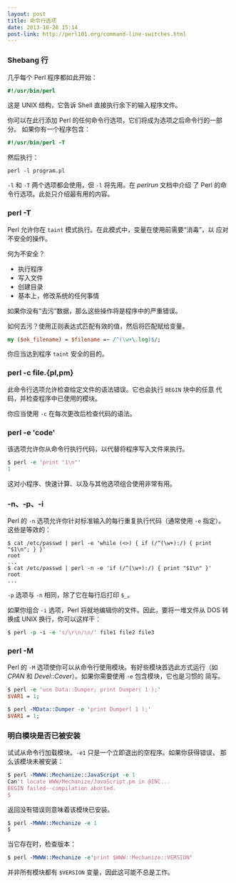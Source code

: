 ```yaml
---
layout: post
title: 命令行选项
date: 2013-10-28 15:14
post-link: http://perl101.org/command-line-switches.html
---
```


### Shebang 行

几乎每个 Perl 程序都如此开始：

```perl
#!/usr/bin/perl
```

这是 UNIX 结构，它告诉 Shell 直接执行余下的输入程序文件。

你可以在此行添加 Perl 的任何命令行选项，它们将成为选项之后命令行的一部分。
如果你有一个程序包含：

```perl
#!/usr/bin/perl -T
```

然后执行：

```
perl -l program.pl
```

`-l` 和 `-T` 两个选项都会使用，但 `-l` 将先用。在 *perlrun* 文档中介绍
了 Perl 的命令行选项。此处只介绍最有用的内容。

### perl -T

Perl 允许你在 `taint` 模式执行。在此模式中，变量在使用前需要“消毒”，以
应对不安全的操作。

何为不安全？

* 执行程序
* 写入文件
* 创建目录
* 基本上，修改系统的任何事情

如果你没有“去污”数据，那么这些操作将是程序中的严重错误。

如何去污？使用正则表达式匹配有效的值，然后将匹配赋给变量。

```perl
my ($ok_filename) = $filename =~ /^(\w+\.log)$/;
```

你应当达到程序 `taint` 安全的目的。

### perl -c file.{pl,pm}

此命令行选项允许检查给定文件的语法错误。它也会执行 `BEGIN` 块中的任意
代码，并检查程序中已使用的模块。

你应当使用 `-c` 在每次更改后检查代码的语法。

### perl -e 'code'

该选项允许你从命令行执行代码，以代替将程序写入文件来执行。

```perl
$ perl -e 'print "1\n"'
1
```

这对小程序、快速计算、以及与其他选项组合使用非常有用。

### -n、-p、-i

Perl 的 `-n` 选项允许你针对标准输入的每行重复执行代码（通常使用 `-e` 指定）。
这些是等效的：

```
$ cat /etc/passwd | perl -e 'while (<>) { if (/^(\w+):/) { print "$1\n"; } }'
root
...
$ cat /etc/passwd | perl -n -e 'if (/^(\w+):/) { print "$1\n" }'
root
...
```

`-p` 选项与 `-n` 相同，除了它在每行后打印 `$_`。

如果你组合 `-i` 选项，Perl 将就地编辑你的文件。因此，要将一堆文件从 DOS
转换成 UNIX 换行，你可以这样干：

```perl
$ perl -p -i -e 's/\r\n/\n/' file1 file2 file3
```

### perl -M

Perl 的 `-M` 选项使你可以从命令行使用模块。有好些模块首选此方式运行（如
*CPAN* 和 *Devel::Cover*）。如果你需要使用 `-e` 包含模块，它也是习惯的
简写。

```perl
$ perl -e 'use Data::Dumper; print Dumper( 1 );'
$VAR1 = 1;

$ perl -MData::Dumper -e 'print Dumper( 1 );'
$VAR1 = 1;
```

### 明白模块是否已被安装

试试从命令行加载模块。`-e1` 只是一个立即退出的空程序。如果你获得错误，
那么该模块未被安装：

```perl
$ perl -MWWW::Mechanize::JavaScript -e 1
Can't locate WWW/Mechanize/JavaScript.pm in @INC...
BEGIN failed--compilation aborted.
$
```

返回没有错误则意味着该模块已安装。

```perl
$ perl -MWWW::Mechanize -e 1
$
```

当它存在时，检查版本：

```perl
$ perl -MWWW::Mechanize -e'print $WWW::Mechanize::VERSION'
```

并非所有模块都有 `$VERSION` 变量，因此这可能不总是工作。
